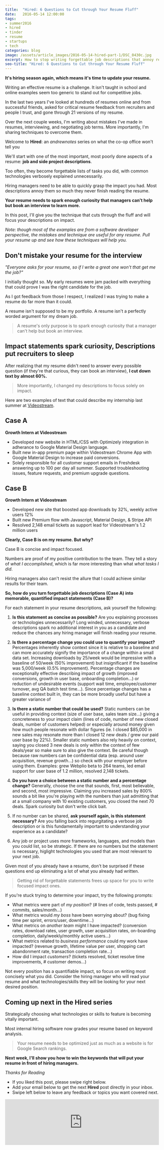 ```yaml
---
title:  "Hired: 6 Questions to Cut through Your Resume Fluff"
date:   2016-05-14 12:00:00
tags:
- summer2016
- hired
- tinder
- resume
- startups
- tech
categories: blog
image: /assets/article_images/2016-05-14-hired-part-1/DSC_0430c.jpg
excerpt: How to stop writing forgettable job descriptions that annoy recruiters and don't get interviews.
seo-title: "Hired: 6 Questions to Cut through Your Resume Fluff"
---
```


**It's hiring season again, which means it's time to update your resume.**

Writing an effective resume is a challenge. It isn't taught in school and online examples seem too generic to stand out for competitive jobs.

In the last two years I've looked at hundreds of resumes online and from successful friends, asked for critical resume feedback from recruiters and people I trust, and gone through 21 versions of my resume. 

Over the next couple weeks, I'm writing about mistakes I've made in resumes, interviewing, and negotiating job terms. More importantly, I'm sharing techniques to overcome them.

Welcome to **Hired**: an *andrewnotes* series on what the co-op office won't tell you

We'll start with one of the most important, most poorly done aspects of a resume: **job and side project descriptions**. 

Too often, they become forgettable lists of tasks you did, with common technologies verbosely explained unnecessarily.

Hiring managers need to be able to quickly grasp the impact you had. Most descriptions annoy them so much they never finish reading the resume.

**Your resume needs to spark enough curiosity that managers can't help but book an interview to learn more.**

In this post, I'll give you the technique that cuts through the fluff and will focus your descriptions on impact.

*Note: though most of the examples are from a software developer perspective, the mistakes and technique are useful for any resume. Pull your resume up and see how these techniques will help you.*


Don't mistake your resume for the interview
---

*"Everyone asks for your resume, so if I write a great one won't that get me the job?"*

I initially thought so. My early resumes were jam packed with everything that could prove I was the right candidate for the job.

As I got feedback from those I respect, I realized I was trying to make a resume do far more than it could.

A resume isn't supposed to be my portfolio.
A resume isn't a perfectly worded argument for my dream job. 

> A resume's only purpose is to spark enough curiosity that a manager can't help but book an interview.

Impact statements spark curiosity, Descriptions put recruiters to sleep
---

After realizing that my resume didn't need to answer every possible question (if they're that curious, they can book an interview), **I cut down text by almost 60%.**

> More importantly, I changed my descriptions to focus solely on impact. 

Here are two examples of text that could describe my internship last summer at [Videostream](http://andrewparadi.com/blog/videostream-how-growth-starts-with-great-customer-support/).

Case A
-----

**Growth Intern at Videostream**

- Developed new website in HTML/CSS with Optimizely integration in adherance to Google Material Design language.
- Built new in-app premium page within Videostream Chrome App with Google Material Design to increase paid conversions.
- Solely responsible for all customer support emails in Freshdesk answering up to 100 per day all summer. Supported troubleshooting issues, feature requests, and premium upgrade questions.

Case B
-----

**Growth Intern at Videostream**

- Developed new site that boosted app downloads by 32%, weekly active users 12% 
- Built new Premium flow with Javascript, Material Design, & Stripe API
- Resolved 2,148 email tickets as support lead for Videostream's 1.2 million users

**Clearly, Case B is on my resume. But why?**

Case B is concise and impact focused.

Numbers are proof of my positive contribution to the team. They tell a story of *what I accomplished*, which is far more interesting than what *what tasks I did*. 

Hiring managers also can't resist the allure that I could achieve similar results for their team.

**So, how do you turn forgettable job descriptions (Case A) into memorable, quantified impact statements (Case B)?**

For each statement in your resume descriptions, ask yourself the following:

1. **Is this statement as concise as possible?** Are you explaining processes or technologies unnecessarily? Long winded, unnecessary, verbose descriptions spark no additional interest in you as a candidate and reduce the chances any hiring manager will finish reading your resume.

2. **Is there a percentage change you could use to quantify your impact?** Percentages inherently show context since it is relative to a baseline and can more accurately signify the importance of a change within a small data set. Increasing downloads by 25/week would be impressive with a baseline of 50/week (50% improvement) but insignificant if the baseline was 5,000/week (0.5% improvement). Percentage changes are exceptionally effective describing impact of growth (improved conversions, growth in user base, onboarding completion...) or reduction of undesirable events (support wait time, employee/customer turnover, avg QA batch test time...). Since percentage changes has a baseline context built in, they can be more broadly useful but have a greater variance of 

3. **Is there a static number that could be used?** Static numbers can be useful in providing context  (size of user base, sales team size...) giving a concreteness to your impact claim (lines of code, number of new closed deals, number of customers helped) or especially around money given how much people resonate with dollar figures (ie. I closed $85,000 in new sales may resonate more than I closed 12 new deals / grew our paid user base by 22%).  Smaller static numbers also rely heavily on context, saying you closed 3 new deals is only within the context of few deals/year so make sure to also give the context.  Be careful though because raw numbers can  be confidential data (esp. around user acquisition, revenue growth...) so check with your employer before using them. Examples: grew Webplio beta to 264 teams, led email support for user base of 1.2 million, resolved 2,148 tickets. 

4. **Do you have a choice between a static number and a percentage change?** Generally, choose the one that sounds, first, most believable, and second, most impressive. Claiming you increased sales by 800% sounds a bit like you're playing with the numbers than just admitting that at a small company with 10 existing customers, you closed the next 70 deals. Spark curiosity but don't write click bait.

5. If no number can be shared, **ask yourself again, is this statement necessary?** Are you falling back into regurgitating a verbose job description or is this fundamentally important to understanding your experience as a candidate?

6. Any job or project uses more frameworks, languages, and models than you could list, so be strategic. If there are no numbers but the statement is necessary, higlight technologies you used that are most relevant to your next job. 


Given most of you already have a resume, don't be surprised if these questions end up eliminating a lot of what you already had written.

> Getting rid of forgettable statements frees up space for you to write focused impact ones.

If you're stuck trying to determine your impact, try the following prompts:

- What metrics were part of *my position*? (# lines of code, tests passed, # commits, sales/month...)
- What metrics would *my boss* have been worrying about? (bug fixing time per sprint, errors/user, downtime...)
- What metrics on *another team* might I have impacted? (conversion rates, download rates, user growth, user acquisition rates, on-boarding completion, daily/weekly/monthly active users...)
- What metrics related to *business performance* could my work have impacted? (revenue growth, lifetime value per user, shopping cart abandonment rate, transaction completion rate...)
- How did I impact *customers*? (tickets resolved, ticket resolve time improvements, # customer demos...)

Not every position has a quantifiable impact, so focus on writing most concisely what you did. Consider the hiring manager who will read your resume and what technologies/skills they will be looking for your next desired position.

Coming up next in the Hired series
---
Strategically choosing what technologies or skills to feature is becoming vitally important.

Most internal hiring software now grades your resume based on keyword analysis. 

> Your resume needs to be optimized just as much as a website is for Google Search rankings.

**Next week, I'll show you how to win the keywords that will put your resume in front of hiring managers.**


*Thanks for Reading*

- If you liked this post, please swipe right below.
- Add your email below to get the next **Hired** post directly in your inbox.
- Swipe left below to leave any feedback or topics you want covered next.


<script src="https://blitzen.com/scripts/blitzenForm.js" type="text/javascript"></script> <iframe src="https://andrew.blitzen.com/form/andrewnotes-footer-1?page=20160514-hiring-part-1" id="017ce06a18c93534f49cdb840176f9" onload="resizeCrossDomainIframe('017ce06a18c93534f49cdb840176f9', 'https://andrew.blitzen.com');" width="100%" style="border: none;" resize="true"></iframe>
